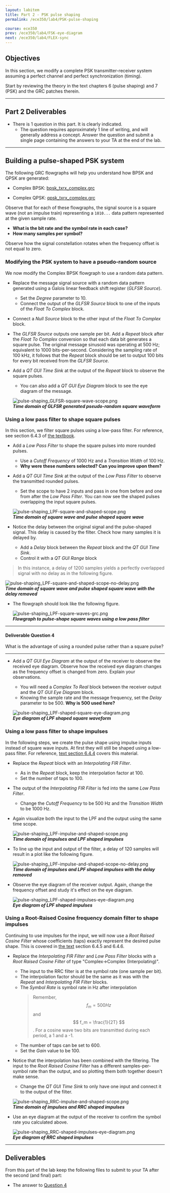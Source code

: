 ```yaml
---
layout: labitem
title: Part 2 - PSK pulse shaping
permalink: /ece350/lab4/PSK-pulse-shaping

course: ece350
prev: /ece350/lab4/FSK-eye-diagram
next: /ece350/lab4/FLEX-sync
---
```


<!-- [**Back to Part 1**](FSK-eye-diagram.md) | [**Continue to Part 3**](FLEX-sync.md) -->

## Objectives

In this section, we modify a complete PSK transmitter-receiver system assuming a perfect channel and perfect synchronization (timing).

Start by reviewing the theory in the text chapters 6 (pulse shaping) and 7 (PSK) and the GRC patches therein.

---

## Part 2 Deliverables

- There is 1 question in this part. It is clearly indicated.
  - The question requires approximately 1 line of writing, and will generally address a concept. Answer the question and submit a single page containing the answers to your TA at the end of the lab.

---

## Building a pulse-shaped PSK system

The following GRC flowgraphs will help you understand how BPSK and QPSK are generated:

- Complex BPSK: [bpsk_txrx_complex.grc](./data/bpsk_txrx_complex.grc)

- Complex QPSK: [qpsk_txrx_complex.grc](./data/qpsk_txrx_complex.grc)

Observe that for each of these flowgraphs, the signal source is a square wave (not an impulse train) representing a `1010...` data pattern represented at the given sample rate.

- **What is the bit rate and the symbol rate in each case?**
- **How many samples per symbol?**

Observe how the signal constellation rotates when the frequency offset is not equal to zero.

### Modifying the PSK system to have a pseudo-random source

We now modify the Complex BPSK flowgraph to use a random data pattern.

- Replace the message signal source with a random data pattern generated using a Galois linear feedback shift register (*GLFSR Source*).
  - Set the *Degree* parameter to 10.
  - Connect the output of the *GLFSR Source* block to one of the inputs of the *Float To Complex* block.

- Connect a *Null Source* block to the other input of the *Float To Complex* block.

- The *GLFSR Source* outputs one sample per bit. Add a *Repeat* block after the *Float To Complex* conversion so that each data bit generates a square pulse. The original message sinusoid was operating at 500 Hz; equivalent to 1000 bits-per-second. Considering the sampling rate of 100 kHz, it follows that the *Repeat* block should be set to output 100 bits for every bit received from the *GLFSR Source*.

- Add a *QT GUI Time Sink* at the output of the *Repeat* block to observe the square pulses.
  - You can also add a *QT GUI Eye Diagram* block to see the eye diagram of the message.

  ![pulse-shaping_GLFSR-square-wave-scope.png](./figures/pulse-shaping_GLFSR-square-wave-scope.png)<br>
  __*Time domain of GLFSR generated pseudo-random square waveform*__

### Using a low pass filter to shape square pulses

In this section, we filter square pulses using a low-pass filter. For reference, see section 6.4.3 of [the textbook](../../_docs/pdriessen_textbook.pdf).

- Add a *Low Pass Filter* to shape the square pulses into more rounded pulses.
  - Use a *Cutoff Frequency* of 1000 Hz and a *Transition Width* of 100 Hz.
  - **Why were these numbers selected? Can you improve upon them?**

- Add a *QT GUI Time Sink* at the output of the *Low Pass Filter* to observe the transmitted rounded pulses.
  - Set the scope to have 2 inputs and pass in one from before and one from after the *Low Pass Filter*. You can now see the shaped pulses overlapping the input square pulses.

  ![pulse-shaping_LPF-square-and-shaped-scope.png](./figures/pulse-shaping_LPF-square-and-shaped-scope.png)<br>
  __*Time domain of square wave and pulse shaped square wave*__

- Notice the delay between the original signal and the pulse-shaped signal. This delay is caused by the filter. Check how many samples it is delayed by.
  - Add a *Delay* block between the *Repeat* block and the *QT GUI Time Sink*.
  - Control it with a *QT GUI Range* block

> In this instance, a delay of 1200 samples yields a perfectly overlapped signal with no delay as in the following figure.

  ![pulse-shaping_LPF-square-and-shaped-scope-no-delay.png](./figures/pulse-shaping_LPF-square-and-shaped-scope-no-delay.png)<br>
  __*Time domain of square wave and pulse shaped square wave with the delay removed*__

- The flowgraph should look like the following figure.

  ![pulse-shaping_LPF-square-waves-grc.png](./figures/pulse-shaping_LPF-square-waves-grc.png)<br>
  __*Flowgraph to pulse-shape square waves using a low pass filter*__

---

#### Deliverable Question 4

What is the advantage of using a rounded pulse rather than a square pulse?

---

- Add a *QT GUI Eye Diagram* at the output of the receiver to observe the received eye diagram. Observe how the received eye diagram changes as the frequency offset is changed from zero. Explain your observations.
  - You will need a *Complex To Real* block between the receiver output and the *QT GUI Eye Diagram* block.
  - Knowing the sample rate and the message frequency, set the *Delay* parameter to be 500. **Why is 500 used here?**

  ![pulse-shaping_LPF-shaped-square-eye-diagram.png](./figures/pulse-shaping_LPF-shaped-square-eye-diagram.png)<br>
  __*Eye diagram of LPF shaped square waveform*__

### Using a low pass filter to shape impulses

In the following steps, we create the pulse shape using impulse inputs instead of square wave inputs. At first they will still be shaped using a low-pass filter. For reference, [text section 6.4.4](../../_docs/pdriessen_textbook.pdf) covers this material.

- Replace the *Repeat* block with an *Interpolating FIR Filter*.
  - As in the *Repeat* block, keep the interpolation factor at 100.
  - Set the number of taps to 100.

- The output of the *Interpolating FIR Filter* is fed into the same *Low Pass Filter*.
  - Change the *Cutoff Frequency* to be 500 Hz and the *Transition Width* to be 1000 Hz.

- Again visualize both the input to the LPF and the output using the same time scope.

  ![pulse-shaping_LPF-impulse-and-shaped-scope.png](./figures/pulse-shaping_LPF-impulse-and-shaped-scope.png)<br>
  __*Time domain of impulses and LPF shaped impulses*__

- To line up the input and output of the filter, a delay of 120 samples will result in a plot like the following figure.

  ![pulse-shaping_LPF-impulse-and-shaped-scope-no-delay.png](./figures/pulse-shaping_LPF-impulse-and-shaped-scope-no-delay.png)<br>
  __*Time domain of impulses and LPF shaped impulses with the delay removed*__

- Observe the eye diagram of the receiver output. Again, change the frequency offset and study it's effect on the eye diagram.

  ![pulse-shaping_LPF-shaped-impulses-eye-diagram.png](./figures/pulse-shaping_LPF-shaped-impulses-eye-diagram.png)<br>
  __*Eye diagram of LPF shaped impulses*__

### Using a Root-Raised Cosine frequency domain filter to shape impulses

Continuing to use impulses for the input, we will now use a *Root Raised Cosine Filter* whose coefficients (taps) exactly represent the desired pulse shape. This is covered in [the text](../../_docs/pdriessen_textbook.pdf) section 6.4.5 and 6.4.6.

- Replace the *Interpolating FIR Filter* and *Low Pass Filter* blocks with a *Root Raised Cosine Filter* of type "Complex->Complex (Interpolating)".
  - The input to the RRC filter is at the symbol rate (one sample per bit).
  - The interpolation factor should be the same as it was with the *Repeat* and *Interpolating FIR Filter* blocks.
  - The *Symbol Rate* is symbol rate in Hz after interpolation
    > Remember, $$ f_m = 500 Hz $$ and $$ f_m = \frac{1}{2T} $$. For a cosine wave two bits are transmitted during each period, a 1 and a -1.
  - The number of taps can be set to 600.
  - Set the *Gain* value to be 100.

- Notice that the interpolation has been combined with the filtering. The input to the *Root Raised Cosine Filter* has a different samples-per-symbol rate than the output, and so plotting them both together doesn't make sense.
  - Change the *QT GUI Time Sink* to only have one input and connect it to the output of the filter.

  ![pulse-shaping_RRC-impulse-and-shaped-scope.png](./figures/pulse-shaping_RRC-impulse-and-shaped-scope.png)<br>
  __*Time domain of impulses and RRC shaped impulses*__

- Use an eye diagram at the output of the receiver to confirm the symbol rate you calculated above.

  ![pulse-shaping_RRC-shaped-impulses-eye-diagram.png](./figures/pulse-shaping_RRC-shaped-impulses-eye-diagram.png)<br>
  __*Eye diagram of RRC shaped impulses*__

---

## Deliverables

From this part of the lab keep the following files to submit to your TA after the second (and final) part:

- The answer to [Question 4](#deliverable-question-4)

<!-- ---
[**Back to Part 1**](FSK-eye-diagram.md) | [**Continue to Part 3**](FLEX-sync.md) -->
